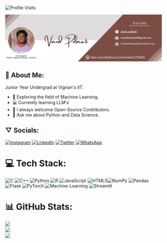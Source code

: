 ![Profile Visits](https://komarev.com/ghpvc/?username=your-vinod-polinati)

[![ProfileBanner](https://github.com/vinod-polinati/vinod-polinati/blob/main/bopdike.png?raw=true)](https://github.com/vinod-polinati)

## 🧸 About Me:
Junior Year Undergrad at Vignan's IIT. <br>
<ht>

- 🤖 Exploring the field of Machine Learning.
- 💻 Currently learning LLM's 
- 💫 I always welcome Open-Source Contributors.
- 💬 Ask me about Python and Data Science.

## ▽ Socials:
[![Instagram](https://img.shields.io/badge/Instagram-%23E4405F.svg?logo=Instagram&logoColor=white)](https://instagram.com/vinod_polinati) [![LinkedIn](https://img.shields.io/badge/LinkedIn-%230077B5.svg?logo=linkedin&logoColor=white)](https://www.linkedin.com/in/polinati-vinod/) [![Twitter](https://img.shields.io/badge/Twitter-%231DA1F2.svg?logo=Twitter&logoColor=white)](https://twitter.com/vinod_polinati) [![WhatsApp](https://img.shields.io/badge/WhatsApp-%2325D366.svg?logo=WhatsApp&logoColor=white)](https://wa.me/+919603106546)

# 💻 Tech Stack:
![C](https://img.shields.io/badge/c-%2300599C.svg?style=for-the-badge&logo=c&logoColor=white) ![C++](https://img.shields.io/badge/c++-%2300599C.svg?style=for-the-badge&logo=c%2B%2B&logoColor=white) ![Python](https://img.shields.io/badge/python-3670A0?style=for-the-badge&logo=python&logoColor=ffdd54) ![R](https://img.shields.io/badge/r-%23276DC3.svg?style=for-the-badge&logo=r&logoColor=white) ![JavaScript](https://img.shields.io/badge/javascript-%23323330.svg?style=for-the-badge&logo=javascript&logoColor=%23F7DF1E) ![HTML5](https://img.shields.io/badge/html5-%23E34F26.svg?style=for-the-badge&logo=html5&logoColor=white)![NumPy](https://img.shields.io/badge/numpy-%23013243.svg?style=for-the-badge&logo=numpy&logoColor=white) ![Pandas](https://img.shields.io/badge/pandas-%23150458.svg?style=for-the-badge&logo=pandas&logoColor=white) ![Flask](https://img.shields.io/badge/flask-%23000.svg?style=for-the-badge&logo=flask&logoColor=white) ![PyTorch](https://img.shields.io/badge/PyTorch-%23EE4C2C.svg?style=for-the-badge&logo=PyTorch&logoColor=white) 
![Machine-Learning](https://img.shields.io/badge/machine-learning-%2300599C.svg?style=for-the-badge&logo=machine-learning%2B%2B&logoColor=white) ![Streamlit](https://img.shields.io/badge/streamlit-%2310699C.svg?style=for-the-badge&logo=streamlit%2B%2B&logoColor=white)

# 📊 GitHub Stats:
![](https://github-readme-stats.vercel.app/api?username=vinod-polinati&theme=dark&hide_border=false&include_all_commits=true&count_private=true)<br/>
![](https://github-readme-streak-stats.herokuapp.com/?user=vinod-polinati&theme=dark&hide_border=false)<br/>
![](https://github-readme-stats.vercel.app/api/top-langs/?username=vinod-polinati&theme=dark&hide_border=false&include_all_commits=true&count_private=true&layout=compact)
